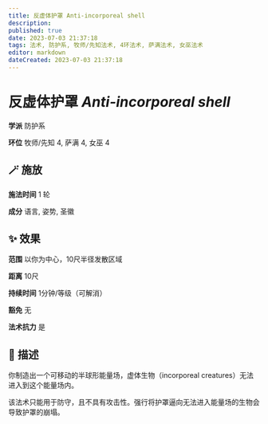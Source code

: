 ```yaml
---
title: 反虚体护罩 Anti-incorporeal shell
description: 
published: true
date: 2023-07-03 21:37:18
tags: 法术, 防护系, 牧师/先知法术, 4环法术, 萨满法术, 女巫法术
editor: markdown
dateCreated: 2023-07-03 21:37:18
---
```


# **反虚体护罩** *Anti-incorporeal shell*

**学派** 防护系 

**环位** 牧师/先知 4, 萨满 4, 女巫 4

## 🪄 施放

**施法时间** 1 轮

**成分** 语言, 姿势, 圣徽

## ✨ 效果  

**范围** 以你为中心，10尺半径发散区域

**距离** 10尺  

**持续时间** 1分钟/等级（可解消） 

**豁免** 无

**法术抗力** 是

## 📖 描述

你制造出一个可移动的半球形能量场，虚体生物（incorporeal creatures）无法进入到这个能量场内。

该法术只能用于防守，且不具有攻击性。强行将护罩逼向无法进入能量场的生物会导致护罩的崩塌。
    
